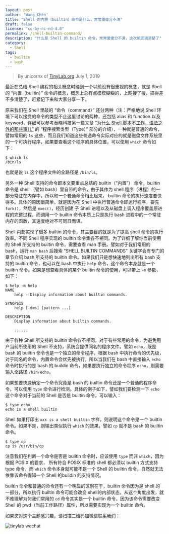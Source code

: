 ```yaml
---
layout: post
author: 'Wang Chen'
title: "Shell 的内置（builtin）命令是什么，常常傻傻分不清"
draft: false
license: "cc-by-nc-nd-4.0"
permalink: /shell-builtin-command/
description: "什么是 Shell 的 builtin 命令，常常傻傻分不清，这次彻底搞清楚了"
category:
  - Shell
tags:
  - builtin
  - bash
---
```


> By unicornx of [TinyLab.org][1]
> July 1, 2019

最近在总结 Shell 编程的相关概念时碰到一个以前没有很重视的概念，就是 Shell 的 “内置（builtin）” 命令的概念，概念上总有点模模糊糊的，上网搜了搜，搞得差不多清楚了，赶紧记下来和大家分享一下。

原来我们在 Shell 里敲的 “命令（command）” 还分两种（注：严格地说 Shell 环境下可以接受的命令的类型不止这里讨论的两种，还包括 alias 和 function 以及 keyword，详细可以参考泰晓科技另一篇文章 [“为什么 Shell 脚本不工作，语法之外的那些事儿”](/why-shell-scripts-fails/) 的 “程序搜索类型（Type）” 部分的介绍），一种就是普通的命令，譬如常用的 `ls` 这些，而且我们知道这些普通命令实际对应的就是磁盘文件系统里的一个可执行程序，如果要查看这个程序的具体位置，可以使用 `which` 命令如下：

```
$ which ls
/bin/ls
```

也就是说 `ls` 这个程序文件的全路径是 `/bin/ls`。

另外一种 Shell 支持的命令即本文要重点总结的 builtin（“内置”） 命令，builtin 命令是 shell （譬如 bash）里自带的命令，由于其作为 shell 程序（进程）的一部分常驻在内存中，所以和一个普通命令相比起来， builtin 命令的执行速度要快得多。具体的原因很简单，就是因为在 Shell 中执行普通命令即运行程序，要先 `fork()`，然后是 `exec()`，经历创建 子 Shell 进程以及从磁盘上调入程序覆盖原进程的完整过程，而调用一个 builtin 命令本质上只是执行 bash 进程中的一个常驻内存的函数，其速度绝对不可同日而语。

Shell 内部实现了很多 builtin 的命令，其主要目的就是为了提高 shell 命令的执行效率。不同 Shell 程序实现的 builtin 命令集各不相同。为了详细了解你当前使用的 Shell 所支持的 builtin 命令，需要查看 man 手册。譬如对于我们常用的 bash，运行 `man bash` 后搜索 “SHELL BUILTIN COMMANDS” 关键字会有专门的章节介绍 bash 所支持的 builtin 命令。如果我们只是想快速地列出所有 bash 支持的 builtin 命令，也可以在 bash 中执行 `help` 命令，这个命令本身就是一个 builtin 命令。如果是想查看具体的某个 builtin 命令的使用，可以带上 `-m` 参数，如下：

```
$ help -m help
NAME
    help - Display information about builtin commands.

SYNOPSIS
    help [-dms] [pattern ...]

DESCRIPTION
    Display information about builtin commands.
    
    ......

```

由于各种 Shell 所支持的 builtin 命令各不相同，对于有些常用的命令，为避免用户当前所使用的 Shell 不支持，系统会提供同名的程序文件。譬如 `echo`，既是 bash 的 builtin 命令也是一个独立的命令程序。根据 bash 中执行命令的优先级，对于同名的命令，内置命令会优先被执行，所以当我们在 bash 中直接输入 `echo` 命令时执行的是 bash 的 buildin 命令，如果要执行独立的命令程序 `echo`，则需要输入全路径 `/bin/echo`。

如果想要快速确定一个命令究竟是 bash 的 builtin 命令还是一个普通的程序命令，可以使用 `type` 命令进行检测。具体的例子如下，譬如我们要检测一下 `echo` 这个命令对于当前的 Shell 是否是 builtin 命令，可以输入：

```
$ type echo
echo is a shell builtin
```

Shell 如果打印出 `xxx is a shell builtin` 字样，则说明这个命令是一个 builtin 命令。如果不是，则输出类似执行 `which` 的效果，譬如 `cp` 就不是 bash 的 builtin 命令。

```
$ type cp
cp is /usr/bin/cp
```

注意我们在判断一个命令是否是 builtin 命令时，应该使用 `type` 而非 `which`，因为根据 POSIX 的要求， 所有符合 POSIX 标准的 shell 都必须以 builtin 方式支持 type 命令，而 `which` 命令本身就可能不是一个 Shell 的 builtin 命令，自然就无法依靠该命令得知一个 Shell 的buildin 的支持情况。

builtin 命令和普通的命令还有一个明显的区别在于，builtin 命令因为是 shell 的一部分，所以执行 builtin 命令可能会改变 shell的内部状态。从这个角度出发，就不难理解为何我们常用的 `cd` 命令其实是一个 builtin 命令，因为该命令需要改变 Shell 的 pwd（当前工作路径）属性，所以需要实现为一个 builtin 命令。

如果您对这个主题感兴趣，请扫描二维码加微信联系我们：

![tinylab wechat](/images/wechat/tinylab.jpg)

[1]: https://tinylab.org
